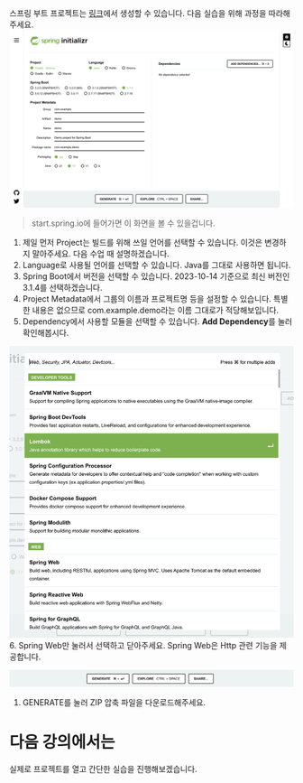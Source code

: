스프링 부트 프로젝트는 [링크](start.spring.io)에서 생성할 수 있습니다. 다음 실습을 위해 과정을 따라해주세요.
![](/public/learn-spring-1.png)
> start.spring.io에 들어가면 이 화면을 볼 수 있을겁니다.

1. 제일 먼저 Project는 빌드를 위해 쓰일 언어를 선택할 수 있습니다. 이것은 변경하지 말아주세요. 다음 수업 때 설명하겠습니다.
2. Language로 사용될 언어를 선택할 수 있습니다. Java를 그대로 사용하면 됩니다.
3. Spring Boot에서 버전을 선택할 수 있습니다. 2023-10-14 기준으로 최신 버전인 3.1.4를 선택하겠습니다.
4. Project Metadata에서 그룹의 이름과 프로젝트명 등을 설정할 수 있습니다. 특별한 내용은 없으므로 com.example.demo라는 이름 그대로가 적당해보입니다.
5. Dependency에서 사용할 모듈을 선택할 수 있습니다. **Add Dependency**를 눌러 확인해봅시다.

![](/public/learn-spring-2.png)
6. Spring Web만 눌러서 선택하고 닫아주세요. Spring Web은 Http 관련 기능을 제공합니다.

![](/public/learn-spring-3.png)
1. GENERATE를 눌러 ZIP 압축 파일을 다운로드해주세요.

# 다음 강의에서는
실제로 프로젝트를 열고 간단한 실습을 진행해보겠습니다.